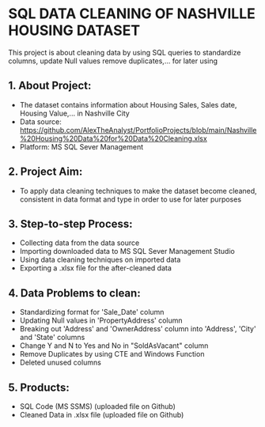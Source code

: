 # SQL DATA CLEANING OF NASHVILLE HOUSING DATASET
This project is about cleaning data by using SQL queries to standardize columns, update Null values remove duplicates,... for later using
## 1. About Project:
- The dataset contains information about Housing Sales, Sales date, Housing Value,... in Nashville City
- Data source: https://github.com/AlexTheAnalyst/PortfolioProjects/blob/main/Nashville%20Housing%20Data%20for%20Data%20Cleaning.xlsx
- Platform: MS SQL Sever Management
## 2. Project Aim:
- To apply data cleaning techniques to make the dataset become cleaned, consistent in data format and type in order to use for later purposes
## 3. Step-to-step Process:
- Collecting data from the data source
- Importing downloaded data to MS SQL Sever Management Studio
- Using data cleaning techniques on imported data
- Exporting a .xlsx file for the after-cleaned data
## 4. Data Problems to clean:
- Standardizing format for 'Sale_Date' column
- Updating Null values in 'PropertyAddress' column
- Breaking out 'Address' and 'OwnerAddress' column into 'Address', 'City' and 'State' columns
- Change Y and N to Yes and No in "SoldAsVacant" column
- Remove Duplicates by using CTE and Windows Function
- Deleted unused columns
## 5. Products:
- SQL Code (MS SSMS) (uploaded file on Github)
- Cleaned Data in .xlsx file (uploaded file on Github)
